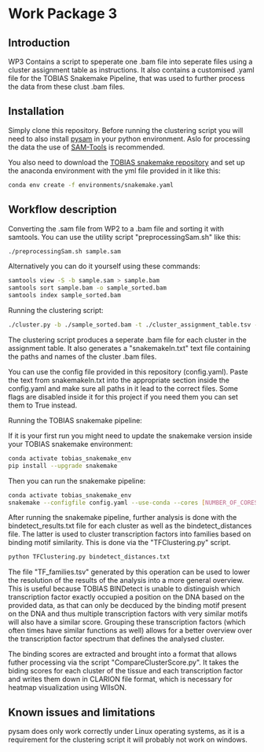Work Package 3
=======================================

Introduction 
------------

WP3 Contains a script to speperate one .bam file into seperate files using a cluster assignment table as instructions. It also contains a customised .yaml file for the TOBIAS Snakemake Pipeline, that was used to further process the data from these clust .bam files.

Installation
------------
Simply clone this repository. Before running the clustering script you will need to also install [pysam](https://pypi.org/project/pysam/) in your python environment. Aslo for processing the data the use of [SAM-Tools](https://www.htslib.org/download/) is recommended.

You also need to download the [TOBIAS snakemake repository](https://github.molgen.mpg.de/loosolab/TOBIAS_snakemake) and set up the anaconda environment with the yml file provided in it like this:

```bash
conda env create -f environments/snakemake.yaml
```

Workflow description
--------------------

Converting the .sam file from WP2 to a .bam file and sorting it with samtools. You can use the utility script "preprocessingSam.sh" like this:
```bash
./preprocessingSam.sh sample.sam
```

Alternatively you can do it yourself using these commands:
```bash
samtools view -S -b sample.sam > sample.bam
samtools sort sample.bam -o sample_sorted.bam
samtools index sample_sorted.bam
```

Running the clustering script:
```bash
./cluster.py -b ./sample_sorted.bam -t ./cluster_assignment_table.tsv -o ./clusterBams/
```

The clustering script produces a seperate .bam file for each cluster in the assignment table. It also generates a "snakemakeIn.txt" text file containing the paths and names of the cluster .bam files.

You can use the config file provided in this repository (config.yaml).
Paste the text from snakemakeIn.txt into the appropriate section inside the config.yaml and make sure all paths in it lead to the correct files.
Some flags are disabled inside it for this project if you need them you can set them to True instead.

Running the TOBIAS snakemake pipeline:

If it is your first run you might need to update the snakemake version inside your TOBIAS snakemake environment:
```bash
conda activate tobias_snakemake_env
pip install --upgrade snakemake
```
Then you can run the snakemake pipeline:
```bash
conda activate tobias_snakemake_env
snakemake --configfile config.yaml --use-conda --cores [NUMBER_OF_CORES] --conda-prefix /tmp --keep-going
```
After running the snakemake pipeline, further analysis is done with the bindetect_results.txt file for each cluster as well as the bindetect_distances file. The latter is used to cluster transcription factors into families based on binding motif similarity. This is done via the "TFClustering.py" script. 
```bash
python TFClustering.py bindetect_distances.txt
```
The file "TF_families.tsv" generated by this operation can be used to lower the resolution of the results of the analysis into a more general overview. This is useful because TOBIAS BINDetect is unable to distinguish which transcription factor exactly occupied a position on the DNA based on the provided data, as that can only be decduced by the binding motif present on the DNA and thus multiple transcription factors with very similar motifs will also have a similar score. Grouping these transcription factors (which often times have similar functions as well) allows for a better overview over the transcription factor spectrum that defines the analysed cluster. 

The binding scores are extracted and brought into a format that allows futher processing via the script "CompareClusterScore.py". It takes the biding scores for each cluster of the tissue and each transcription factor and writes them down in CLARION file format, which is necessary for heatmap visualization using WIlsON. 

Known issues and limitations
----------------------------
pysam does only work correctly under Linux operating systems, as it is a requirement for the clustering script it will probably not work on windows.
